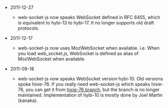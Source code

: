 - 2011-12-27
    - web-socket-js now speaks WebSocket defined in RFC 6455, which is
      equivalent to hybi-13 to hybi-17. It no longer supports old draft
      protocols.

- 2011-12-17
    - web-socket-js now uses MozWebSocket when available. i.e. When you load
      web_socket.js, WebSocket is defined as alias of MozWebSocket when
      available.

- 2011-09-18
    - web-socket-js now speaks WebSocket version hybi-10. Old versions spoke
      hixie-76. If you really need web-socket-js which speaks hixie-76, you can
      get it from
      [hixie-76 branch](https://github.com/gimite/web-socket-js/tree/hixie-76),
      but the branch is no longer maintained. Implementation of hybi-10 is
      mostly done by Joel Martin (kanaka).
